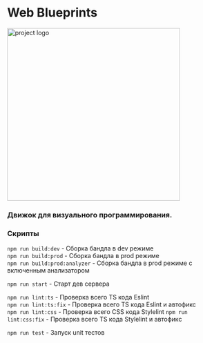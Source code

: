 # Web Blueprints

<image src="./public/logo.svg" width="400px" alt="project logo">

### Движок для визуального программирования.

### Скрипты

`npm run build:dev` - Сборка бандла в dev режиме  
`npm run build:prod` - Сборка бандла в prod режиме  
`npm run build:prod:analyzer` - Сборка бандла в prod режиме c включенным анализатором

`npm run start` - Старт дев сервера

`npm run lint:ts` - Проверка всего TS кода Eslint  
`npm run lint:ts:fix` - Проверка всего TS кода Eslint и автофикс  
`npm run lint:css` - Проверка всего СSS кода Stylelint
`npm run lint:css:fix` - Проверка всего TS кода Stylelint и автофикс

`npm run test` - Запуск unit тестов
